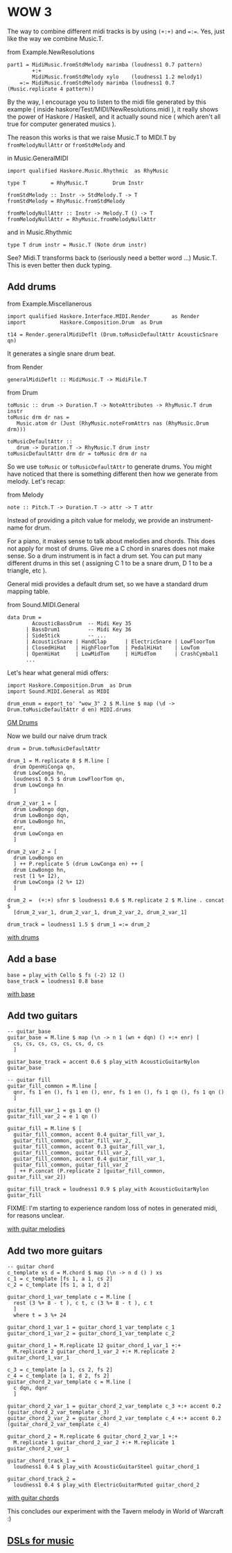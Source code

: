 WOW 3
=======

The way to combine different midi tracks is by using `(+:+)` and `=:=`. Yes, just like the way we combine Music.T.

from Example.NewResolutions

	part1 = MidiMusic.fromStdMelody marimba (loudness1 0.7 pattern)
	        +:+
	        MidiMusic.fromStdMelody xylo    (loudness1 1.2 melody1)
	    =:= MidiMusic.fromStdMelody marimba (loudness1 0.7 (Music.replicate 4 pattern))
	
By the way, I encourage you to listen to the midi file generated by this example ( inside haskore/Test/MIDI/NewResolutions.midi ), it really shows the power of Haskore / Haskell, and it actually sound nice ( which aren't all true for computer generated musics ).

The reason this works is that we raise Music.T to MIDI.T by `fromMelodyNullAttr` or `fromStdMelody` and

in Music.GeneralMIDI

	import qualified Haskore.Music.Rhythmic  as RhyMusic
	
	type T        = RhyMusic.T        Drum Instr
    
	fromStdMelody :: Instr -> StdMelody.T -> T
	fromStdMelody = RhyMusic.fromStdMelody
    
	fromMelodyNullAttr :: Instr -> Melody.T () -> T
	fromMelodyNullAttr = RhyMusic.fromMelodyNullAttr
	
and in Music.Rhythmic

	type T drum instr = Music.T (Note drum instr)

See? Midi.T transforms back to (seriously need a better word ...) Music.T. This is even better then duck typing.


Add drums
--------------------

from Example.Miscellanerous

	import qualified Haskore.Interface.MIDI.Render       as Render
	import           Haskore.Composition.Drum  as Drum

	t14 = Render.generalMidiDeflt (Drum.toMusicDefaultAttr AcousticSnare qn)

It generates a single snare drum beat.

from Render

	generalMidiDeflt :: MidiMusic.T -> MidiFile.T

from Drum
	
	toMusic :: drum -> Duration.T -> NoteAttributes -> RhyMusic.T drum instr
	toMusic drm dr nas =
	   Music.atom dr (Just (RhyMusic.noteFromAttrs nas (RhyMusic.Drum drm)))
    
	toMusicDefaultAttr ::
	   drum -> Duration.T -> RhyMusic.T drum instr
	toMusicDefaultAttr drm dr = toMusic drm dr na
	
So we use `toMusic` or `toMusicDefaultAttr` to generate drums. You might have noticed that there is something different then how we generate from melody. Let's recap:

from Melody

	note :: Pitch.T -> Duration.T -> attr -> T attr

Instead of providing a pitch value for melody, we provide an instrument-name for drum.

For a piano, it makes sense to talk about melodies and chords. This does not apply for most of drums. Give me a C chord in snares does not make sense. So a drum instrument is in fact a drum set. You can put many different drums in this set ( assigning C 1 to be a snare drum, D 1 to be a triangle, etc ).

General midi provides a default drum set, so we have a standard drum mapping table.

from Sound.MIDI.General

	data Drum =
	        AcousticBassDrum  -- Midi Key 35
	      | BassDrum1         -- Midi Key 36
	      | SideStick         -- ...
	      | AcousticSnare | HandClap      | ElectricSnare | LowFloorTom
	      | ClosedHiHat   | HighFloorTom  | PedalHiHat    | LowTom
	      | OpenHiHat     | LowMidTom     | HiMidTom      | CrashCymbal1
		  ...


Let's hear what general midi offers:
	
	import Haskore.Composition.Drum  as Drum
	import Sound.MIDI.General as MIDI
	
	drum_enum = export_to' "wow_3" 2 $ M.line $ map (\d ->  Drum.toMusicDefaultAttr d en) MIDI.drums

[GM Drums](../midi/wow_3/wow_3_1.midi?raw=true)

Now we build our naive drum track

	drum = Drum.toMusicDefaultAttr

	drum_1 = M.replicate 8 $ M.line [
	  drum OpenHiConga qn,
	  drum LowConga hn,
	  loudness1 0.5 $ drum LowFloorTom qn,
	  drum LowConga hn
	  ]

	drum_2_var_1 = [
	  drum LowBongo dqn,
	  drum LowBongo dqn,
	  drum LowBongo hn,
	  enr,
	  drum LowConga en
	  ]

	drum_2_var_2 = [
	  drum LowBongo en
	  ] ++ P.replicate 5 (drum LowConga en) ++ [
	  drum LowBongo hn,
	  rest (1 %+ 12),
	  drum LowConga (2 %+ 12)
	  ]

	drum_2 =  (+:+) sfnr $ loudness1 0.6 $ M.replicate 2 $ M.line . concat $
	  [drum_2_var_1, drum_2_var_1, drum_2_var_2, drum_2_var_1] 

	drum_track = loudness1 1.5 $ drum_1 =:= drum_2


[with drums](../midi/wow_3/wow_3_2.midi?raw=true)

Add a base 
-----------

	base = play_with Cello $ fs (-2) 12 ()
	base_track = loudness1 0.8 base


[with base](../midi/wow_3/wow_3_3.midi?raw=true)

Add two guitars
----------------

	-- guitar_base
	guitar_base = M.line $ map (\n -> n 1 (wn + dqn) () +:+ enr) [
	  cs, cs, cs, cs, cs, cs, d, cs
	  ]

	guitar_base_track = accent 0.6 $ play_with AcousticGuitarNylon guitar_base

	-- guitar fill
	guitar_fill_common = M.line [
	  qnr, fs 1 en (), fs 1 en (), enr, fs 1 en (), fs 1 qn (), fs 1 qn ()
	  ]

	guitar_fill_var_1 = gs 1 qn ()
	guitar_fill_var_2 = e 1 qn ()

	guitar_fill = M.line $ [
	  guitar_fill_common, accent 0.4 guitar_fill_var_1,
	  guitar_fill_common, guitar_fill_var_2,
	  guitar_fill_common, accent 0.3 guitar_fill_var_1,
	  guitar_fill_common, guitar_fill_var_2,
	  guitar_fill_common, accent 0.4 guitar_fill_var_1,
	  guitar_fill_common, guitar_fill_var_2
	  ] ++ P.concat (P.replicate 2 [guitar_fill_common, guitar_fill_var_2])

	guitar_fill_track = loudness1 0.9 $ play_with AcousticGuitarNylon guitar_fill

FIXME: I'm starting to experience random loss of notes in generated midi, for reasons unclear.

[with guitar melodies](../midi/wow_3/wow_3_5.midi?raw=true)

Add two more guitars
---------------------

	-- guitar chord
	c_template xs d = M.chord $ map (\n -> n d () ) xs
	c_1 = c_template [fs 1, a 1, cs 2]
	c_2 = c_template [fs 1, a 1, d 2]

	guitar_chord_1_var_template c = M.line [
	  rest (3 %+ 8 - t ), c t, c (3 %+ 8 - t ), c t   
	  ]
	  where t = 3 %+ 24

	guitar_chord_1_var_1 = guitar_chord_1_var_template c_1
	guitar_chord_1_var_2 = guitar_chord_1_var_template c_2

	guitar_chord_1 = M.replicate 12 guitar_chord_1_var_1 +:+ 
	  M.replicate 2 guitar_chord_1_var_2 +:+ M.replicate 2 guitar_chord_1_var_1

	c_3 = c_template [a 1, cs 2, fs 2]
	c_4 = c_template [a 1, d 2, fs 2]
	guitar_chord_2_var_template c = M.line [
	  c dqn, dqnr
	  ]

	guitar_chord_2_var_1 = guitar_chord_2_var_template c_3 +:+ accent 0.2 (guitar_chord_2_var_template c_3)
	guitar_chord_2_var_2 = guitar_chord_2_var_template c_4 +:+ accent 0.2 (guitar_chord_2_var_template c_4)

	guitar_chord_2 = M.replicate 6 guitar_chord_2_var_1 +:+ 
	  M.replicate 1 guitar_chord_2_var_2 +:+ M.replicate 1 guitar_chord_2_var_1

	guitar_chord_track_1 = 
	  loudness1 0.4 $ play_with AcousticGuitarSteel guitar_chord_1

	guitar_chord_track_2 = 
	  loudness1 0.4 $ play_with ElectricGuitarMuted guitar_chord_2

[with guitar chords](../midi/wow_3/wow_3_6.midi?raw=true)

This concludes our experiment with the Tavern melody in World of Warcraft :)

## [DSLs for music](music_dsl.markdown)